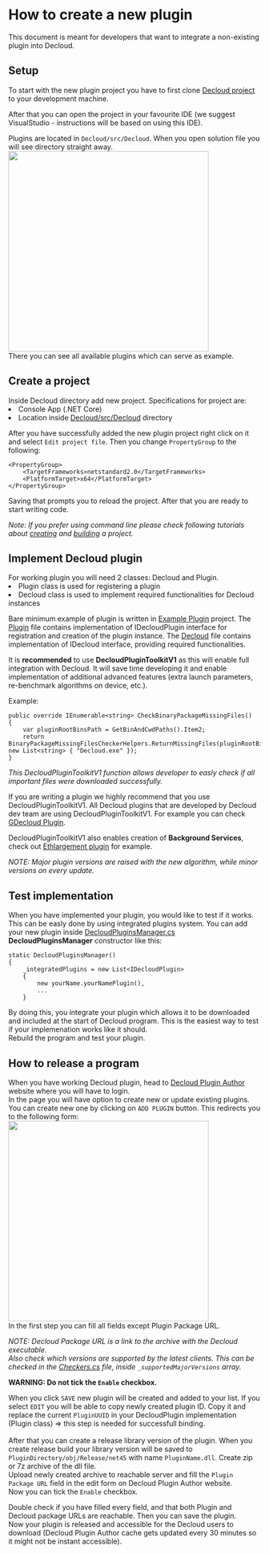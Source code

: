 # How to create a new plugin

This document is meant for developers that want to integrate a non-existing plugin into Decloud.

<h2 id="setup">Setup</h2>

To start with the new plugin project you have to first clone <a href="https://github.com/Decloud/Decloud">Decloud project</a> to your development machine.

After that you can open the project in your favourite IDE (we suggest VisualStudio - instructions will be based on using this IDE).

Plugins are located in `Decloud/src/Decloud`. When you open solution file you will see directory straight away. <br>
<img src="../../Resources/solution_directory.PNG" height="400"/> <br>
There you can see all available plugins which can serve as example.


<h2 id="create">Create a project</h2>
Inside Decloud directory add new project.
Specifications for project are:
<li>Console App (.NET Core)</li>
<li>Location inside <u>Decloud/src/Decloud</u> directory</li>

After you have successfully added the new plugin project right click on it and select `Edit project file`.
Then you change `PropertyGroup` to the following:
```
<PropertyGroup>
    <TargetFrameworks>netstandard2.0</TargetFrameworks>
    <PlatformTarget>x64</PlatformTarget>
</PropertyGroup>
```
Saving that prompts you to reload the project. After that you are ready to start writing code.

*Note: If you prefer using command line please check following tutorials about <a href="https://docs.microsoft.com/en-us/visualstudio/msbuild/walkthrough-creating-an-msbuild-project-file-from-scratch?view=vs-2019">creating</a> and <a href="https://docs.microsoft.com/en-us/visualstudio/msbuild/walkthrough-using-msbuild?view=vs-2019">building</a> a project.*

<h2 id="code">Implement Decloud plugin</h2>
For working plugin you will need 2 classes: Decloud and Plugin.
<li>Plugin class is used for registering a plugin</li>
<li>Decloud class is used to implement required functionalities for Decloud instances</li>

</p>Bare minimum example of plugin is written in <a href="../../src/Decloud/__DEV__ExamplePlugin">Example Plugin</a> project. The <a href="../../src/Decloud/__DEV__ExamplePlugin/ExamplePlugin.cs">Plugin</a> file contains implementation of IDecloudPlugin interface for registration and creation of the plugin instance. The <a href="../../src/Decloud/__DEV__ExamplePlugin/ExampleDecloud.cs">Decloud</a> file contains implementation of IDecloud interface, providing required functionalities.</p>


<p>It is <b>recommended</b> to use <b>DecloudPluginToolkitV1</b> as this will enable full integration with Decloud. It will save time developing it and enable implementation of additional advanced features (extra launch parameters, re-benchmark algorithms on device, etc.).<br>

Example:

```
public override IEnumerable<string> CheckBinaryPackageMissingFiles()
{
    var pluginRootBinsPath = GetBinAndCwdPaths().Item2;
    return BinaryPackageMissingFilesCheckerHelpers.ReturnMissingFiles(pluginRootBinsPath, new List<string> { "Decloud.exe" });
}
```
*This DecloudPluginToolkitV1 function allows developer to easly check if all important files were downloaded successfully.*

If you are writing a plugin we highly recommend that you use DecloudPluginToolkitV1. All Decloud plugins that are developed by Decloud dev team are using DecloudPluginToolkitV1. For example you can check <a href="../../src/Decloud/GDecloud">GDecloud Plugin</a>.</p>
<p>DecloudPluginToolkitV1 also enables creation of <b>Background Services</b>, check out <a href="../../src/DCLCore/Mining/Plugins/EthlargementIntegratedPlugin.cs">Ethlargement plugin</a> for example.</p>

*NOTE: Major plugin versions are raised with the new algorithm, while minor versions on every update.*

<h2 id="test">Test implementation</h2>
When you have implemented your plugin, you would like to test if it works. This can be easly done by using integrated plugins system. You can add your new plugin inside <a href="../../src/DCLCore/Mining/Plugins/DecloudPluginsManager.cs">DecloudPluginsManager.cs</a> <b>DecloudPluginsManager</b> constructor like this: 

```
static DecloudPluginsManager()
{
    _integratedPlugins = new List<IDecloudPlugin>
    {
        new yourName.yourNamePlugin(),
        ...
    }
```

By doing this, you integrate your plugin which allows it to be downloaded and included at the start of Decloud program. This is the easiest way to test if your implemenation works like it should.<br>
Rebuild the program and test your plugin.

<h2 id="release">How to release a program</h2>

When you have working Decloud plugin, head to <a href="https://Decloud-plugins.Decloud.com">Decloud Plugin Author</a> website where you will have to login. <br>
In the page you will have option to create new or update existing plugins.
You can create new one by clicking on `ADD PLUGIN` button. This redirects you to the following form:<br>
<img src="../../Resources/new_plugin.PNG" height="400"/> <br>
In the first step you can fill all fields except Plugin Package URL.<br>

*NOTE: Decloud Package URL is a link to the archive with the Decloud executable.<br>
Also check which versions are supported by the latest clients. This can be checked in the <a href="../../src/DCL.DecloudPluginToolkitV1/Checkers.cs">Checkers.cs</a> file, inside `_supportedMajorVersions` array.*<br>

**WARNING: Do not tick the `Enable` checkbox.**<br>

When you click `SAVE` new plugin will be created and added to your list. If you select `EDIT` you will be able to copy newly created plugin ID. Copy it and replace the current `PluginUUID` in your DecloudPlugin implementation (Plugin class) => this step is needed for successfull binding. <br><br>
After that you can create a release library version of the plugin. When you create release build your library version will be saved to `PluginDirectory/obj/Release/net45` with name `PluginName.dll`. 
Create zip or 7z archive of the dll file.<br>
Upload newly created archive to reachable server and fill the `Plugin Package URL` field in the edit form on Decloud Plugin Author website. <br>Now you can tick the `Enable` checkbox.

Double check if you have filled every field, and that both Plugin and Decloud package URLs are reachable. Then you can save the plugin.<br>
Now your plugin is released and accessible for the Decloud users to download (Decloud Plugin Author cache gets updated every 30 minutes so it might not be instant accessible).

